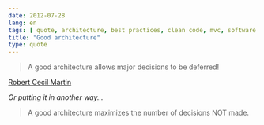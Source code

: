 ```yaml
---
date: 2012-07-28
lang: en
tags: [ quote, architecture, best practices, clean code, mvc, software ]
title: "Good architecture"
type: quote
---
```


> A good architecture allows major decisions to be deferred!

[Robert Cecil Martin](http://en.wikipedia.org/wiki/Robert_C._Martin)

*Or putting it in another way...*

> A good architecture maximizes the number of decisions NOT made.

